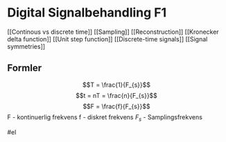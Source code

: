 
# Digital Signalbehandling F1

[[Continous vs discrete time]]
[[Sampling]]
[[Reconstruction]]
[[Kronecker delta function]]
[[Unit step function]]
[[Discrete-time signals]]
[[Signal symmetries]] 

## Formler
$$T = \frac{1}{F_{s}}$$
$$t = nT = \frac{n}{F_{s}}$$
$$F = \frac{f}{F_{s}}$$ F - kontinuerlig frekvens
f - diskret frekvens
$F_s$ - Samplingsfrekvens

#el 